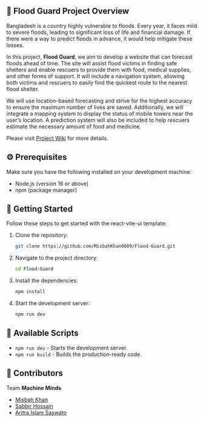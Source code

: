 

## 🌊 Flood Guard Project Overview

Bangladesh is a country highly vulnerable to floods. Every year, it faces mild to severe floods, leading to significant loss of life and financial damage. If there were a way to predict floods in advance, it would help mitigate these losses. 

In this project, **Flood Guard**, we aim to develop a website that can forecast floods ahead of time. The site will assist flood victims in finding safe shelters and enable rescuers to provide them with food, medical supplies, and other forms of support. It will include a navigation system, allowing both victims and rescuers to easily find the quickest route to the nearest flood shelter. 

We will use location-based forecasting and strive for the highest accuracy to ensure the maximum number of lives are saved. Additionally, we will integrate a mapping system to display the status of mobile towers near the user’s location. A prediction system will also be included to help rescuers estimate the necessary amount of food and medicine.

Please visit [Project Wiki](https://github.com/MisbahKhan0009/Flood-Guard/wiki) for more details.

## ⚙️ Prerequisites

Make sure you have the following installed on your development machine:

- Node.js (version 16 or above)
- npm (package manager)

## 🚀 Getting Started

Follow these steps to get started with the react-vite-ui template:

1. Clone the repository:

   ```bash
   git clone https://github.com/MisbahKhan0009/Flood-Guard.git
   ```

2. Navigate to the project directory:

   ```bash
   cd Flood-Guard
   ```

3. Install the dependencies:

   ```bash
   npm install
   ```

4. Start the development server:

   ```bash
   npm run dev
   ```

## 📜 Available Scripts

- `npm run dev` - Starts the development server.
- `npm run build` - Builds the production-ready code.



## 👤 Contributors

Team **Machine Minds**

- [Misbah Khan](https://github.com/MisbahKhan0009)
- [Sabbir Hossain](https://github.com/Sabbir-Hossain22)
- [Aritra Islam Saswato](https://github.com/AritraIslamSaswato)


